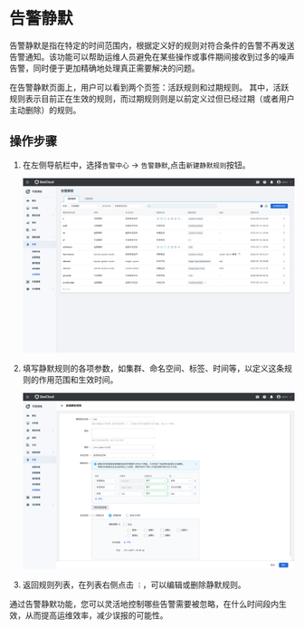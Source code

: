 # 告警静默

告警静默是指在特定的时间范围内，根据定义好的规则对符合条件的告警不再发送告警通知。该功能可以帮助运维人员避免在某些操作或事件期间接收到过多的噪声告警，同时便于更加精确地处理真正需要解决的问题。

在告警静默页面上，用户可以看到两个页签：活跃规则和过期规则。
其中，活跃规则表示目前正在生效的规则，而过期规则则是以前定义过但已经过期（或者用户主动删除）的规则。

## 操作步骤

1. 在左侧导航栏中，选择`告警中心` -> `告警静默`,点击`新建静默规则`按钮。

    ![点击按钮](../../images/silence00.png)

2. 填写静默规则的各项参数，如集群、命名空间、标签、时间等，以定义这条规则的作用范围和生效时间。

    ![静默规则](../../images/silence01.png)

3. 返回规则列表，在列表右侧点击 `︙`，可以编辑或删除静默规则。

通过告警静默功能，您可以灵活地控制哪些告警需要被忽略，在什么时间段内生效，从而提高运维效率，减少误报的可能性。
